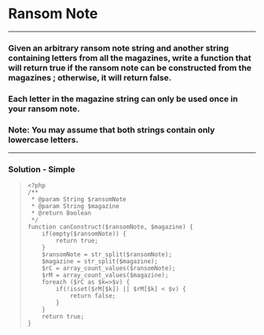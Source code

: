 
# Ransom Note

---

### Given an arbitrary ransom note string and another string containing letters from all the magazines, write a function that will return true if the ransom note can be constructed from the magazines ; otherwise, it will return false.

### Each letter in the magazine string can only be used once in your ransom note.

### Note: You may assume that both strings contain only lowercase letters.

---

### Solution - Simple
  
>     <?php
>     /**
>      * @param String $ransomNote
>      * @param String $magazine
>      * @return Boolean
>      */
>     function canConstruct($ransomNote, $magazine) {
>         if(empty($ransomNote)) {
>             return true;
>         }
>         $ransomNote = str_split($ransomNote);
>         $magazine = str_split($magazine);
>         $rC = array_count_values($ransomNote);
>         $rM = array_count_values($magazine);
>         foreach ($rC as $k=>$v) {
>             if(!isset($rM[$k]) || $rM[$k] < $v) {
>                 return false;
>             }
>         }
>         return true;
>     }
